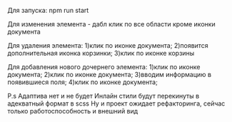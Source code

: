Для запуска:
npm run start

Для изменения элемента - дабл клик по все области кроме иконки документа

Для удаления элемента:
1)клик по иконке документа;
2)появится дополнительная иконка корзинки;
3)клик по иконке корзины

Для добавления нового дочернего элемента:
1)клик по иконке документа;
2)клик по иконке документа;
3)вводим информацию в появившиеся поля;
4)клик по иконке документа;

P.s 
Адаптива нет и не будет
Инлайн стили будут перекинуты в адекватный формат в scss
Ну и проект ожидает рефакторинга, сейчас только работоспособность и внешний вид

